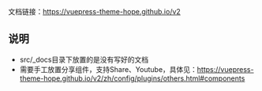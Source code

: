 文档链接：https://vuepress-theme-hope.github.io/v2

## 说明

- src/_docs目录下放置的是没有写好的文档
- 需要手工放置分享组件，支持Share、Youtube，具体见：https://vuepress-theme-hope.github.io/v2/zh/config/plugins/others.html#components